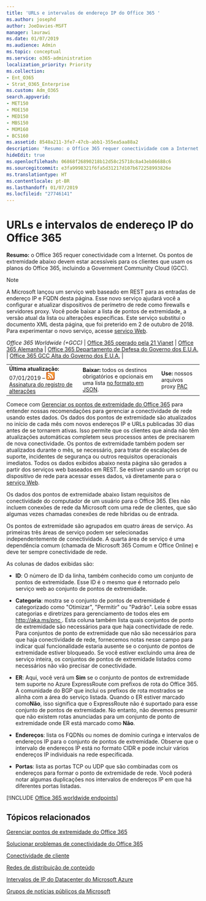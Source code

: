 ```yaml
---
title: 'URLs e intervalos de endereço IP do Office 365 '
ms.author: josephd
author: JoeDavies-MSFT
manager: laurawi
ms.date: 01/07/2019
ms.audience: Admin
ms.topic: conceptual
ms.service: o365-administration
localization_priority: Priority
ms.collection:
- Ent_O365
- Strat_O365_Enterprise
ms.custom: Adm_O365
search.appverid:
- MET150
- MOE150
- MED150
- MBS150
- MOM160
- BCS160
ms.assetid: 8548a211-3fe7-47cb-abb1-355ea5aa88a2
description: 'Resumo: o Office 365 requer conectividade com a Internet. Os pontos de extremidade abaixo devem estar acessíveis para os clientes que usam os planos do Office 365, incluindo a Government Community Cloud (GCC).'
hideEdit: true
ms.openlocfilehash: 06868f26890218b12d58c25718c8a43eb86688c6
ms.sourcegitcommit: e3fa9998321f6fa5d31217d107b672258993826e
ms.translationtype: HT
ms.contentlocale: pt-BR
ms.lasthandoff: 01/07/2019
ms.locfileid: "27746141"
---
```

# <a name="office-365-urls-and-ip-address-ranges"></a>URLs e intervalos de endereço IP do Office 365 

 **Resumo:** o Office 365 requer conectividade com a Internet. Os pontos de extremidade abaixo devem estar acessíveis para os clientes que usam os planos do Office 365, incluindo a Government Community Cloud (GCC).
  
> [!NOTE]
> A Microsoft lançou um serviço web baseado em REST para as entradas de endereço IP e FQDN desta página. Esse novo serviço ajudará você a configurar e atualizar dispositivos de perímetro de rede como firewalls e servidores proxy. Você pode baixar a lista de pontos de extremidade, a versão atual da lista ou alterações específicas. Este serviço substitui o documento XML desta página, que foi preterido em 2 de outubro de 2018. Para experimentar o novo serviço, acesse [serviço Web](office-365-ip-web-service.md).
  
*Office 365 Worldwide (+GCC)* | [Office 365 operado pela 21 Vianet](urls-and-ip-address-ranges-21vianet.md) | [Office 365 Alemanha](office-365-germany-endpoints.md) | [Office 365 Departamento de Defesa do Governo dos E.U.A.](office-365-u-s-government-dod-endpoints.md)  | [Office 365 GCC Alta do Governo dos E.U.A.](office-365-u-s-government-gcc-high-endpoints.md) |
  
||||
|:-----|:-----|:-----|
|**Última atualização:** 07/01/2019 – ![RSS](media/5dc6bb29-25db-4f44-9580-77c735492c4b.png) [Assinatura do registro de alterações](https://endpoints.office.com/version/worldwide?allversions=true&format=rss&clientrequestid=b10c5ed1-bad1-445f-b386-b919946339a7) <br/> |**Baixar:** todos os destinos obrigatórios e opcionais em uma lista [no formato em JSON](https://endpoints.office.com/endpoints/worldwide?clientrequestid=b10c5ed1-bad1-445f-b386-b919946339a7).  <br/> | **Use:** nossos arquivos proxy [PAC](managing-office-365-endpoints.md#pacfiles) <br/> |
   
 Comece com [Gerenciar os pontos de extremidade do Office 365](managing-office-365-endpoints.md) para entender nossas recomendações para gerenciar a conectividade de rede usando estes dados. Os dados dos pontos de extremidade são atualizados no início de cada mês com novos endereços IP e URLs publicadas 30 dias antes de se tornarem ativas. Isso permite que os clientes que ainda não têm atualizações automáticas completem seus processos antes de precisarem de nova conectividade. Os pontos de extremidade também podem ser atualizados durante o mês, se necessário, para tratar de escalações de suporte, incidentes de segurança ou outros requisitos operacionais imediatos. Todos os dados exibidos abaixo nesta página são gerados a partir dos serviços web baseados em REST. Se estiver usando um script ou dispositivo de rede para acessar esses dados, vá diretamente para o [serviço Web](office-365-ip-web-service.md).

Os dados dos pontos de extremidade abaixo listam requisitos de conectividade do computador de um usuário para o Office 365. Eles não incluem conexões de rede da Microsoft com uma rede de clientes, que são algumas vezes chamadas conexões de rede híbridas ou de entrada.

Os pontos de extremidade são agrupados em quatro áreas de serviço. As primeiras três áreas de serviço podem ser selecionadas independentemente de conectividade. A quarta área de serviço é uma dependência comum (chamada de Microsoft 365 Comum e Office Online) e deve ter sempre conectividade de rede.

As colunas de dados exibidas são:

- **ID**: O número de ID da linha, também conhecido como um conjunto de pontos de extremidade. Esse ID é o mesmo que é retornado pelo serviço web ao conjunto de pontos de extremidade.

- **Categoria**: mostra se o conjunto de pontos de extremidade é categorizado como "Otimizar", "Permitir" ou "Padrão". Leia sobre essas categorias e diretrizes para gerenciamento de todos eles em [ http://aka.ms/pnc ](http://aka.ms/pnc). Esta coluna também lista quais conjuntos de ponto de extremidade são necessários para que haja conectividade de rede. Para conjuntos de ponto de extremidade que não são necessários para que haja conectividade de rede, fornecemos notas nesse campo para indicar qual funcionalidade estaria ausente se o conjunto de pontos de extremidade estiver bloqueado. Se você estiver excluindo uma área de serviço inteira, os conjuntos de pontos de extremidade listados como necessários não vão precisar de conectividade.

- **ER**: Aqui, você verá um **Sim** se o conjunto de pontos de extremidade tem suporte no Azure ExpressRoute com prefixos de rota do Office 365. A comunidade do BGP que inclui os prefixos de rota mostrados se alinha com a área do serviço listada. Quando o ER estiver marcado como**Não**, isso significa que o ExpressRoute não é suportado para esse conjunto de pontos de extremidade. No entanto, não devemos presumir que não existem rotas anunciadas para um conjunto de ponto de extremidade onde ER está marcado como **Não**.

- **Endereços**: lista os FQDNs ou nomes de domínio curinga e intervalos de endereços IP para o conjunto de pontos de extremidade. Observe que o intervalo de endereços IP está no formato CIDR e pode incluir vários endereços IP individuais na rede especificada.
 
- **Portas**: lista as portas TCP ou UDP que são combinadas com os endereços para formar o ponto de extremidade de rede. Você poderá notar algumas duplicações nos intervalos de endereços IP em que há diferentes portas listadas.

[!INCLUDE [Office 365 worldwide endpoints](./includes/office-365-worldwide-endpoints.md)]

## <a name="related-topics"></a>Tópicos relacionados

[Gerenciar pontos de extremidade do Office 365](managing-office-365-endpoints.md)
  
[Solucionar problemas de conectividade do Office 365](https://support.office.com/article/d4088321-1c89-4b96-9c99-54c75cae2e6d.aspx)
  
[Conectividade de cliente](https://support.office.com/article/client-connectivity-4232abcf-4ae5-43aa-bfa1-9a078a99c78b)
  
[Redes de distribuição de conteúdo](https://support.office.com/article/content-delivery-networks-0140f704-6614-49bb-aa6c-89b75dcd7f1f)
  
[Intervalos de IP do Datacenter do Microsoft Azure](https://www.microsoft.com/download/details.aspx?id=41653)
  
[Grupos de notícias públicos da Microsoft](https://www.microsoft.com/download/details.aspx?id=53602)

